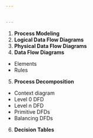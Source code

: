 ```yaml
---


---
```


<ol>
<li><strong>Process Modeling</strong></li>
<li><strong>Logical Data Flow Diagrams</strong></li>
<li><strong>Physical Data Flow Diagrams</strong></li>
<li><strong>Data Flow Diagrams</strong></li>
</ol>
<ul>
<li>Elements</li>
<li>Rules</li>
</ul>
<ol start="5">
<li><strong>Process Decomposition</strong></li>
</ol>
<ul>
<li>Context diagram</li>
<li>Level 0 DFD</li>
<li>Level n DFD</li>
<li>Primitive DFDs</li>
<li>Balancing DFDs</li>
</ul>
<ol start="6">
<li><strong>Decision Tables</strong></li>
</ol>

